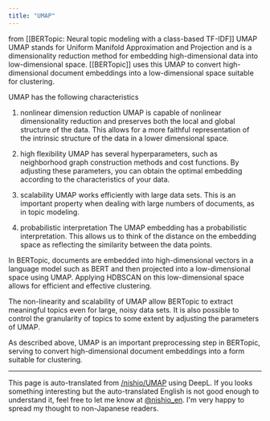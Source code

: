 ```yaml
---
title: "UMAP"
---
```


from [[BERTopic: Neural topic modeling with a class-based TF-IDF]]
UMAP
UMAP stands for Uniform Manifold Approximation and Projection and is a dimensionality reduction method for embedding high-dimensional data into low-dimensional space. [[BERTopic]] uses this UMAP to convert high-dimensional document embeddings into a low-dimensional space suitable for clustering.

UMAP has the following characteristics

1. nonlinear dimension reduction
UMAP is capable of nonlinear dimensionality reduction and preserves both the local and global structure of the data. This allows for a more faithful representation of the intrinsic structure of the data in a lower dimensional space.

2. high flexibility
UMAP has several hyperparameters, such as neighborhood graph construction methods and cost functions. By adjusting these parameters, you can obtain the optimal embedding according to the characteristics of your data.

3. scalability
UMAP works efficiently with large data sets. This is an important property when dealing with large numbers of documents, as in topic modeling.

4. probabilistic interpretation
The UMAP embedding has a probabilistic interpretation. This allows us to think of the distance on the embedding space as reflecting the similarity between the data points.

In BERTopic, documents are embedded into high-dimensional vectors in a language model such as BERT and then projected into a low-dimensional space using UMAP. Applying HDBSCAN on this low-dimensional space allows for efficient and effective clustering.

The non-linearity and scalability of UMAP allow BERTopic to extract meaningful topics even for large, noisy data sets. It is also possible to control the granularity of topics to some extent by adjusting the parameters of UMAP.

As described above, UMAP is an important preprocessing step in BERTopic, serving to convert high-dimensional document embeddings into a form suitable for clustering.

---
This page is auto-translated from [/nishio/UMAP](https://scrapbox.io/nishio/UMAP) using DeepL. If you looks something interesting but the auto-translated English is not good enough to understand it, feel free to let me know at [@nishio_en](https://twitter.com/nishio_en). I'm very happy to spread my thought to non-Japanese readers.